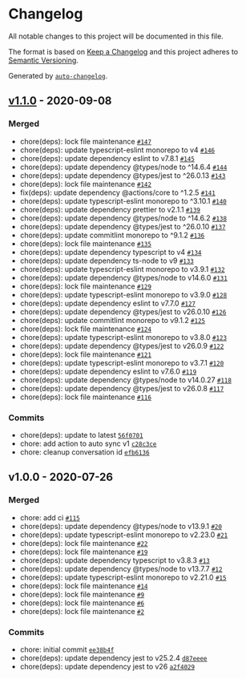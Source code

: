 # Changelog

All notable changes to this project will be documented in this file.

The format is based on [Keep a Changelog](https://keepachangelog.com/en/1.0.0/)
and this project adheres to [Semantic Versioning](https://semver.org/spec/v2.0.0.html).

Generated by [`auto-changelog`](https://github.com/CookPete/auto-changelog).

## [v1.1.0](https://github.com/erezrokah/2fa-with-slack-action/compare/v1.0.0...v1.1.0) - 2020-09-08

### Merged

- chore(deps): lock file maintenance [`#147`](https://github.com/erezrokah/2fa-with-slack-action/pull/147)
- chore(deps): update typescript-eslint monorepo to v4 [`#146`](https://github.com/erezrokah/2fa-with-slack-action/pull/146)
- chore(deps): update dependency eslint to v7.8.1 [`#145`](https://github.com/erezrokah/2fa-with-slack-action/pull/145)
- chore(deps): update dependency @types/node to ^14.6.4 [`#144`](https://github.com/erezrokah/2fa-with-slack-action/pull/144)
- chore(deps): update dependency @types/jest to ^26.0.13 [`#143`](https://github.com/erezrokah/2fa-with-slack-action/pull/143)
- chore(deps): lock file maintenance [`#142`](https://github.com/erezrokah/2fa-with-slack-action/pull/142)
- fix(deps): update dependency @actions/core to ^1.2.5 [`#141`](https://github.com/erezrokah/2fa-with-slack-action/pull/141)
- chore(deps): update typescript-eslint monorepo to ^3.10.1 [`#140`](https://github.com/erezrokah/2fa-with-slack-action/pull/140)
- chore(deps): update dependency prettier to v2.1.1 [`#139`](https://github.com/erezrokah/2fa-with-slack-action/pull/139)
- chore(deps): update dependency @types/node to ^14.6.2 [`#138`](https://github.com/erezrokah/2fa-with-slack-action/pull/138)
- chore(deps): update dependency @types/jest to ^26.0.10 [`#137`](https://github.com/erezrokah/2fa-with-slack-action/pull/137)
- chore(deps): update commitlint monorepo to ^9.1.2 [`#136`](https://github.com/erezrokah/2fa-with-slack-action/pull/136)
- chore(deps): lock file maintenance [`#135`](https://github.com/erezrokah/2fa-with-slack-action/pull/135)
- chore(deps): update dependency typescript to v4 [`#134`](https://github.com/erezrokah/2fa-with-slack-action/pull/134)
- chore(deps): update dependency ts-node to v9 [`#133`](https://github.com/erezrokah/2fa-with-slack-action/pull/133)
- chore(deps): update typescript-eslint monorepo to v3.9.1 [`#132`](https://github.com/erezrokah/2fa-with-slack-action/pull/132)
- chore(deps): update dependency @types/node to v14.6.0 [`#131`](https://github.com/erezrokah/2fa-with-slack-action/pull/131)
- chore(deps): lock file maintenance [`#129`](https://github.com/erezrokah/2fa-with-slack-action/pull/129)
- chore(deps): update typescript-eslint monorepo to v3.9.0 [`#128`](https://github.com/erezrokah/2fa-with-slack-action/pull/128)
- chore(deps): update dependency eslint to v7.7.0 [`#127`](https://github.com/erezrokah/2fa-with-slack-action/pull/127)
- chore(deps): update dependency @types/jest to v26.0.10 [`#126`](https://github.com/erezrokah/2fa-with-slack-action/pull/126)
- chore(deps): update commitlint monorepo to v9.1.2 [`#125`](https://github.com/erezrokah/2fa-with-slack-action/pull/125)
- chore(deps): lock file maintenance [`#124`](https://github.com/erezrokah/2fa-with-slack-action/pull/124)
- chore(deps): update typescript-eslint monorepo to v3.8.0 [`#123`](https://github.com/erezrokah/2fa-with-slack-action/pull/123)
- chore(deps): update dependency @types/jest to v26.0.9 [`#122`](https://github.com/erezrokah/2fa-with-slack-action/pull/122)
- chore(deps): lock file maintenance [`#121`](https://github.com/erezrokah/2fa-with-slack-action/pull/121)
- chore(deps): update typescript-eslint monorepo to v3.7.1 [`#120`](https://github.com/erezrokah/2fa-with-slack-action/pull/120)
- chore(deps): update dependency eslint to v7.6.0 [`#119`](https://github.com/erezrokah/2fa-with-slack-action/pull/119)
- chore(deps): update dependency @types/node to v14.0.27 [`#118`](https://github.com/erezrokah/2fa-with-slack-action/pull/118)
- chore(deps): update dependency @types/jest to v26.0.8 [`#117`](https://github.com/erezrokah/2fa-with-slack-action/pull/117)
- chore(deps): lock file maintenance [`#116`](https://github.com/erezrokah/2fa-with-slack-action/pull/116)

### Commits

- chore(deps): update to latest [`56f0701`](https://github.com/erezrokah/2fa-with-slack-action/commit/56f0701ae108e37d658a5dc031fa25ebb4c92185)
- chore: add action to auto sync v1 [`c28c3ce`](https://github.com/erezrokah/2fa-with-slack-action/commit/c28c3cebc9fb41cc0064ee17f61ae0f65edec21c)
- chore: cleanup conversation id [`efb6136`](https://github.com/erezrokah/2fa-with-slack-action/commit/efb6136a2cc095e10a23cb8bb1785c4078b12fa3)

## v1.0.0 - 2020-07-26

### Merged

- chore: add ci [`#115`](https://github.com/erezrokah/2fa-with-slack-action/pull/115)
- chore(deps): update dependency @types/node to v13.9.1 [`#20`](https://github.com/erezrokah/2fa-with-slack-action/pull/20)
- chore(deps): update typescript-eslint monorepo to v2.23.0 [`#21`](https://github.com/erezrokah/2fa-with-slack-action/pull/21)
- chore(deps): lock file maintenance [`#22`](https://github.com/erezrokah/2fa-with-slack-action/pull/22)
- chore(deps): lock file maintenance [`#19`](https://github.com/erezrokah/2fa-with-slack-action/pull/19)
- chore(deps): update dependency typescript to v3.8.3 [`#13`](https://github.com/erezrokah/2fa-with-slack-action/pull/13)
- chore(deps): update dependency @types/node to v13.7.7 [`#12`](https://github.com/erezrokah/2fa-with-slack-action/pull/12)
- chore(deps): update typescript-eslint monorepo to v2.21.0 [`#15`](https://github.com/erezrokah/2fa-with-slack-action/pull/15)
- chore(deps): lock file maintenance [`#14`](https://github.com/erezrokah/2fa-with-slack-action/pull/14)
- chore(deps): lock file maintenance [`#9`](https://github.com/erezrokah/2fa-with-slack-action/pull/9)
- chore(deps): lock file maintenance [`#6`](https://github.com/erezrokah/2fa-with-slack-action/pull/6)
- chore(deps): lock file maintenance [`#2`](https://github.com/erezrokah/2fa-with-slack-action/pull/2)

### Commits

- chore: initial commit [`ee38b4f`](https://github.com/erezrokah/2fa-with-slack-action/commit/ee38b4fa076f6a96ec4fcfdbf71e442495171421)
- chore(deps): update dependency jest to v25.2.4 [`d87eeee`](https://github.com/erezrokah/2fa-with-slack-action/commit/d87eeeea38c69dd2542fc82d5a415458085ac009)
- chore(deps): update dependency jest to v26 [`a2f4029`](https://github.com/erezrokah/2fa-with-slack-action/commit/a2f4029995fef72c5fc1f3dd4723e82912704340)
